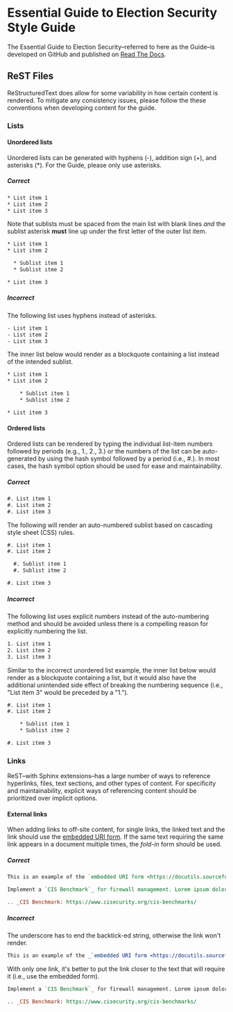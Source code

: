 # Essential Guide to Election Security Style Guide

The Essential Guide to Election Security&ndash;referred to here as the Guide&ndash;is developed on GitHub and published on [Read The Docs](https://readthedocs.org).

## ReST Files

ReStructuredText does allow for some variability in how certain content is rendered. To mitigate any consistency issues, please follow the these conventions when developing content for the guide.

### Lists

#### Unordered lists

Unordered lists can be generated with hyphens (-), addition sign (+), and asterisks (\*). For the Guide, please only use asterisks.

##### Correct

```rst
* List item 1
* List item 2
* List item 3
```

Note that sublists must be spaced from the main list with blank lines _and_ the sublist asterisk **must** line up under the first letter of the outer list item.

```rst
* List item 1
* List item 2

  * Sublist item 1
  * Sublist itme 2

* List item 3
```

##### Incorrect

The following list uses hyphens instead of asterisks.

```rst
- List item 1
- List item 2
- List item 3
```

The inner list below would render as a blockquote containing a list instead of the intended sublist.

```rst
* List item 1
* List item 2

    * Sublist item 1
    * Sublist itme 2

* List item 3
```

#### Ordered lists

Ordered lists can be rendered by typing the individual list-item numbers followed by periods (e.g., 1., 2., 3.)  or the numbers of the list can be auto-generated by using the hash symbol followed by a period (i.e., #.). In most cases, the hash symbol option should be used for ease and maintainability.

##### Correct

```rst
#. List item 1
#. List item 2
#. List item 3
```

The following will render an auto-numbered sublist based on cascading style sheet (CSS) rules.

```rst
#. List item 1
#. List item 2

  #. Sublist item 1
  #. Sublist itme 2

#. List item 3
```

##### Incorrect

The following list uses explicit numbers instead of the auto-numbering method and should be avoided unless there is a compelling reason for explicitly numbering the list.

```rst
1. List item 1
2. List item 2
3. List item 3
```

Similar to the incorrect unordered list example, the inner list below would render as a blockquote containing a list, but it would also have the additional unintended side effect of breaking the numbering sequence (i.e., "List item 3" would be preceded by a "1.").

```rst
#. List item 1
#. List item 2

    * Sublist item 1
    * Sublist itme 2

#. List item 3
```

### Links

ReST&ndash;with Sphinx extensions&ndash;has a large number of ways to reference hyperlinks, files, text sections, and other types of content. For specificity and maintainability, explicit ways of referencing content should be prioritized over implicit options.

#### External links

When adding links to off-site content, for single links, the linked text and the link should use the [embedded URI form](https://docutils.sourceforge.io/docs/ref/rst/restructuredtext.html#embedded-uris-and-aliases). If the same text requiring the same link appears in a document multiple times, the _fold-in_ form should be used.

##### Correct

```rst
This is an example of the `embedded URI form <https://docutils.sourceforge.io/docs/ref/rst/restructuredtext.html#embedded-uris-and-aliases>`_
```

```rst
Implement a `CIS Benchmark`_ for firewall management. Lorem ipsum dolor sit amet, consectetur adipiscing elit, sed do eiusmod tempor incididunt ut labore et dolore magna aliqua. Ut enim ad minim veniam, quis nostrud exercitation ullamco laboris nisi ut aliquip ex ea commodo consequat. Look at the `CIS Benchmark`_ for firewall management.

.. _CIS Benchmark: https://www.cisecurity.org/cis-benchmarks/
```

##### Incorrect

The underscore has to end the backtick-ed string, otherwise the link won't render.

```rst
This is an example of the _`embedded URI form <https://docutils.sourceforge.io/docs/ref/rst/restructuredtext.html#embedded-uris-and-aliases>`
```

With only one link, it's better to put the link closer to the text that will require it (i.e., use the embedded form).

```rst
Implement a `CIS Benchmark`_ for firewall management. Lorem ipsum dolor sit amet, consectetur adipiscing elit, sed do eiusmod tempor incididunt ut labore et dolore magna aliqua. Ut enim ad minim veniam, quis nostrud exercitation ullamco laboris nisi ut aliquip ex ea commodo consequat.

.. _CIS Benchmark: https://www.cisecurity.org/cis-benchmarks/
```
